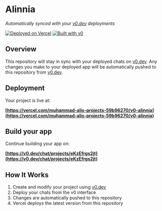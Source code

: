 # Alinnia

*Automatically synced with your [v0.dev](https://v0.dev) deployments*

[![Deployed on Vercel](https://img.shields.io/badge/Deployed%20on-Vercel-black?style=for-the-badge&logo=vercel)](https://vercel.com/muhammad-alis-projects-59b96270/v0-alinnia)
[![Built with v0](https://img.shields.io/badge/Built%20with-v0.dev-black?style=for-the-badge)](https://v0.dev/chat/projects/eKzEfrgs2jt)

## Overview

This repository will stay in sync with your deployed chats on [v0.dev](https://v0.dev).
Any changes you make to your deployed app will be automatically pushed to this repository from [v0.dev](https://v0.dev).

## Deployment

Your project is live at:

**[https://vercel.com/muhammad-alis-projects-59b96270/v0-alinnia](https://vercel.com/muhammad-alis-projects-59b96270/v0-alinnia)**

## Build your app

Continue building your app on:

**[https://v0.dev/chat/projects/eKzEfrgs2jt](https://v0.dev/chat/projects/eKzEfrgs2jt)**

## How It Works

1. Create and modify your project using [v0.dev](https://v0.dev)
2. Deploy your chats from the v0 interface
3. Changes are automatically pushed to this repository
4. Vercel deploys the latest version from this repository
